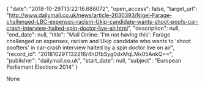 {
  "date": "2018-10-29T13:22:16.686072", 
  "open_access": false, 
  "target_url": "http://www.dailymail.co.uk/news/article-2630393/Nigel-Farage-challenged-LBC-expenses-racism-Ukip-candidate-wants-shoot-poofs-car-crash-interview-halted-spin-doctor-live-air.html", 
  "description": null, 
  "end_date": null, 
  "title": "Mail Online: 'I'm not having this': Farage challenged on expenses, racism and Ukip candidate who wants to 'shoot poofters' in car-crash interview halted by a spin doctor live on air", 
  "record_id": "20181029T132216/4hD1bSyg0dxMqLMx05AnkQ==", 
  "publisher": "dailymail.co.uk", 
  "start_date": null, 
  "subject": "European Parliament Elections 2014"
}

None